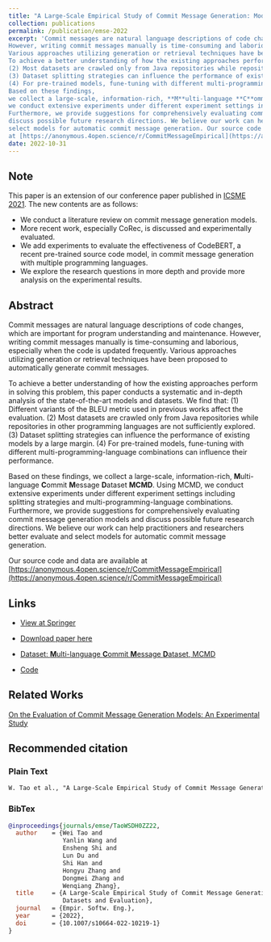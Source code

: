 ```yaml
---
title: "A Large-Scale Empirical Study of Commit Message Generation: Models, Datasets and Evaluation"
collection: publications
permalink: /publication/emse-2022
excerpt: 'Commit messages are natural language descriptions of code changes, which are important for program understanding and maintenance. 
However, writing commit messages manually is time-consuming and laborious, especially when the code is updated frequently. 
Various approaches utilizing generation or retrieval techniques have been proposed to automatically generate commit messages. 
To achieve a better understanding of how the existing approaches perform in solving this problem, this paper conducts a systematic and in-depth analysis of the state-of-the-art models and datasets. We find that: (1) Different variants of the BLEU metric used in previous works affect the evaluation.
(2) Most datasets are crawled only from Java repositories while repositories in other programming languages are not sufficiently explored. 
(3) Dataset splitting strategies can influence the performance of existing models by a large margin. 
(4) For pre-trained models, fune-tuning with different multi-programming-language combinations can influence their performance. 
Based on these findings,
we collect a large-scale, information-rich, **M**ulti-language **C**ommit **M**essage **D**ataset **MCMD**. Using MCMD,
we conduct extensive experiments under different experiment settings including splitting strategies and  multi-programming-language combinations. 
Furthermore, we provide suggestions for comprehensively evaluating commit message generation models and 
discuss possible future research directions. We believe our work can help practitioners and researchers better evaluate and 
select models for automatic commit message generation. Our source code and data are available 
at [https://anonymous.4open.science/r/CommitMessageEmpirical](https://anonymous.4open.science/r/CommitMessageEmpirical)'
date: 2022-10-31
---
```


## Note

This paper is an extension of our conference paper published in [ICSME 2021](./icsme-2021). The new contents are as follows:

- We conduct a literature review on commit message generation models.
- More recent work, especially CoRec, is discussed and experimentally evaluated.
- We add experiments to evaluate the effectiveness of CodeBERT, a recent pre-trained source code model, in commit message generation with multiple programming languages. 
- We explore the research questions in more depth and provide more analysis on the experimental results.

## Abstract

Commit messages are natural language descriptions of code changes, which are important for program understanding and maintenance. 
However, writing commit messages manually is time-consuming and laborious, especially when the code is updated frequently. 
Various approaches utilizing generation or retrieval techniques have been proposed to automatically generate commit messages. 

To achieve a better understanding of how the existing approaches perform in solving this problem, this paper conducts a systematic and in-depth analysis of the state-of-the-art models and datasets. 
We find that:
(1) Different variants of the BLEU metric used in previous works affect the evaluation.
(2) Most datasets are crawled only from Java repositories while repositories in other programming languages are not sufficiently explored. 
(3) Dataset splitting strategies can influence the performance of existing models by a large margin. 
(4) For pre-trained models, fune-tuning with different multi-programming-language combinations can influence their performance. 

Based on these findings,
we collect a large-scale, information-rich, **M**ulti-language **C**ommit **M**essage **D**ataset **MCMD**. Using MCMD,
we conduct extensive experiments under different experiment settings including splitting strategies and  multi-programming-language combinations. 
Furthermore, we provide suggestions for comprehensively evaluating commit message generation models and 
discuss possible future research directions. We believe our work can help practitioners and researchers better evaluate and 
select models for automatic commit message generation. 

Our source code and data are available 
at [https://anonymous.4open.science/r/CommitMessageEmpirical](https://anonymous.4open.science/r/CommitMessageEmpirical)

## Links

- [View at Springer](#to-appear)

- [Download paper here](#to-appear)

- [Dataset: **M**ulti-language **C**ommit **M**essage **D**ataset, MCMD](https://doi.org/10.5281/zenodo.5025758)

- [Code](https://github.com/DeepSoftwareAnalytics/CommitMsgEmpirical)

## Related Works

[On the Evaluation of Commit Message Generation Models: An Experimental Study](./icsme-2021)

## Recommended citation

### Plain Text

```markdown
W. Tao et al., "A Large-Scale Empirical Study of Commit Message Generation: Models, Datasets and Evaluation," Empirical Software Engineering (EMSE), 2022, doi: 10.1007/s10664-022-10219-1.
```

### BibTex

```bibtex
@inproceedings{journals/emse/TaoWSDH0ZZ22,
  author    = {Wei Tao and
               Yanlin Wang and
               Ensheng Shi and
               Lun Du and
               Shi Han and
               Hongyu Zhang and
               Dongmei Zhang and
               Wenqiang Zhang},
  title     = {A Large-Scale Empirical Study of Commit Message Generation: Models, 
               Datasets and Evaluation},
  journal   = {Empir. Softw. Eng.},
  year      = {2022},
  doi       = {10.1007/s10664-022-10219-1}
}
```
